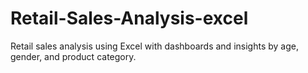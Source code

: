 # Retail-Sales-Analysis-excel
Retail sales analysis using Excel with dashboards and insights by age, gender, and product category.
